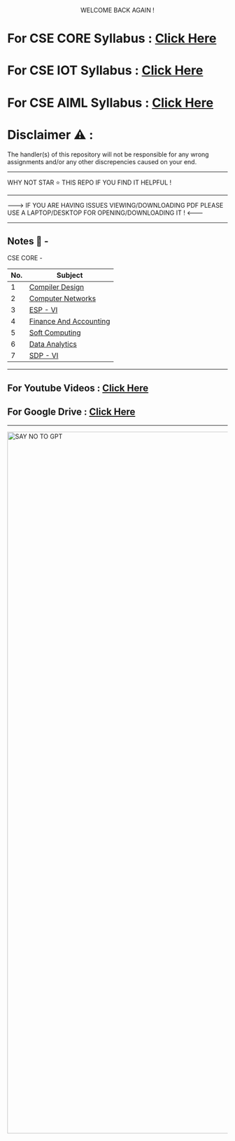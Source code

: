 <p align="center">
WELCOME BACK AGAIN !
</p>

# For CSE CORE Syllabus : [Click Here](https://drive.google.com/file/d/1_uaK9x6Bot0PCpm_x-S-0dHAQKwT_Wce/view?usp=drive_link)
# For CSE IOT Syllabus : [Click Here]()
# For CSE AIML Syllabus : [Click Here]()

# Disclaimer :warning: :

The handler(s) of this repository will not be responsible for any wrong assignments and/or any other discrepencies caused on your end.

---------------------------------------------------------------------------------------------------------------------------------------------------------------------------------------------------------------------------------


WHY NOT STAR ⭐ THIS REPO IF YOU FIND IT HELPFUL !


---------------------------------------------------------------------------------------------------------------------------------------------------------------------------------------------------------------------------------


---> IF YOU ARE HAVING ISSUES VIEWING/DOWNLOADING PDF PLEASE USE A LAPTOP/DESKTOP FOR OPENING/DOWNLOADING IT ! <---


---------------------------------------------------------------------------------------------------------------------------------------------------------------------------------------------------------------------------------

## Notes 📜 -

CSE CORE -

| No. | Subject |
| --- | --- |
| 1 | [Compiler Design](https://drive.google.com/drive/folders/1fbxQO65QRABqZ9yqFJ8jikLM_C3kKFsk?usp=sharing) |
| 2 | [Computer Networks](https://drive.google.com/drive/folders/1HZNUXzL4jWp1oy8zaPWRNS-XMSbmF4qE?usp=sharing) |
| 3 | [ESP - VI](https://drive.google.com/drive/folders/1Fa2pz_IOpQHsARWyNpb2MkzOKJtaDfQl?usp=sharing) |
| 4 | [Finance And Accounting](https://drive.google.com/drive/folders/1uojwxKFdBfPgPzFXXUc1yHWfCcG9qUoV?usp=sharing) |
| 5 | [Soft Computing](https://drive.google.com/drive/folders/1P1RUHsL24sZadhJk8XyArv2OZD5g3cTt?usp=sharing) |
| 6 | [Data Analytics](https://drive.google.com/drive/folders/1Po_PqPCiI5IEoXNUIPiVsvyhGBlrUSYg?usp=sharing) |
| 7 | [SDP - VI](https://drive.google.com/drive/folders/1Rmb6Qlp9I3Z5M30_uDJnt3s6XD9UGoF2?usp=sharing) |

---------------------------------------------------------------------------------------------------------------------------------------------------------------------------------------------------------------------------------

## For Youtube Videos : [Click Here](https://drive.google.com/file/d/1rlhgigA6dR4UaMJLO5TFmMNoWFfUYPmS/view?usp=sharing)

## For Google Drive : [Click Here](https://drive.google.com/drive/folders/1mUm7of83a41k5uJQLcgt91DZne-b479P?usp=sharing)


---------------------------------------------------------------------------------------------------------------------------------------------------------------------------------------------------------------------------------

<img align="right" alt="SAY NO TO GPT" width="1600" src="https://encrypted-tbn0.gstatic.com/images?q=tbn:ANd9GcT78zaHjm3pAOmdUl6LhVzCO41IjVtwzdsFaw&usqp=CAU">

